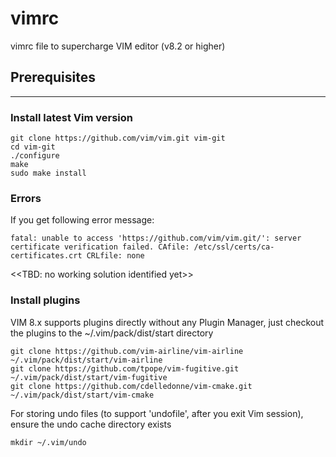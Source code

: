 # vimrc
vimrc file to supercharge VIM editor (v8.2 or higher)

## Prerequisites
---
### Install latest Vim version
```
git clone https://github.com/vim/vim.git vim-git
cd vim-git
./configure
make
sudo make install
```
### Errors
If you get following error message:
```
fatal: unable to access 'https://github.com/vim/vim.git/': server certificate verification failed. CAfile: /etc/ssl/certs/ca-certificates.crt CRLfile: none
```
<<TBD: no working solution identified yet>>

### Install plugins
VIM 8.x supports plugins directly without any Plugin Manager, just checkout the plugins to the ~/.vim/pack/dist/start directory
```
git clone https://github.com/vim-airline/vim-airline ~/.vim/pack/dist/start/vim-airline
git clone https://github.com/tpope/vim-fugitive.git ~/.vim/pack/dist/start/vim-fugitive
git clone https://github.com/cdelledonne/vim-cmake.git ~/.vim/pack/dist/start/vim-cmake
```
For storing undo files (to support 'undofile', after you exit Vim session), ensure the undo cache directory exists
```
mkdir ~/.vim/undo
```

  
